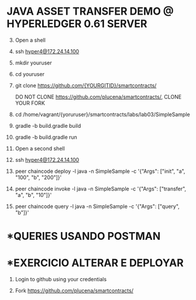 

JAVA ASSET TRANSFER DEMO @ HYPERLEDGER 0.61 SERVER
===================================================

3. Open a shell  
  
4. ssh hyper4@172.24.14.100
      
5. mkdir youruser

6. cd youruser

7. git clone https://github.com/{YOURGITID}/smartcontracts/  

   DO NOT CLONE https://github.com/plucena/smartcontracts/, CLONE YOUR FORK

8. cd /home/vagrant/{yoruruser}/smartcontracts/labs/lab03/SimpleSample

9. gradle -b build.gradle build

10. gradle -b build.gradle run


11. Open a second shell   

12. ssh hyper4@172.24.14.100
     
13. peer chaincode deploy -l java -n SimpleSample -c '{"Args": ["init", "a", "100", "b", "200"]}'

14. peer chaincode invoke -l java -n SimpleSample -c '{"Args": ["transfer", "a", "b", "10"]}'

15. peer chaincode query -l java -n SimpleSample -c '{"Args": ["query", "b"]}'


*QUERIES USANDO POSTMAN
=======================


*EXERCICIO ALTERAR E DEPLOYAR
=============================


1. Login to github using your credentials

2. Fork https://github.com/plucena/smartcontracts/


